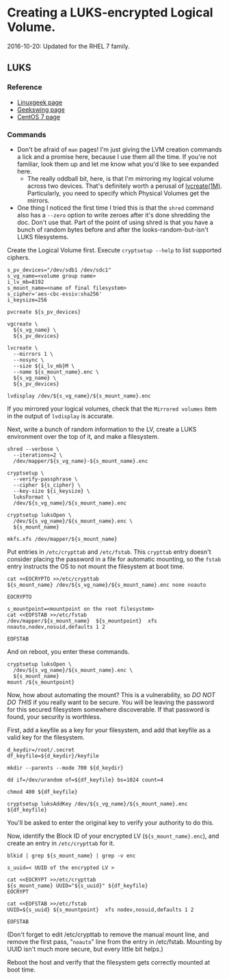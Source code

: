 # Creating a LUKS-encrypted Logical Volume.

2016-10-20: Updated for the RHEL 7 family.

## LUKS

### Reference

- [Linuxgeek page](https://www.linux-geex.com/centos-7-how-to-setup-your-encrypted-filesystem-in-less-than-15-minutes/)
- [Geekswing page](http://geekswing.com/geek/how-to-encrypt-a-filesystem-on-redhat-6-4centos-6-4-linux-fips-or-no-fips/)
- [CentOS 7 page](https://www.linux-geex.com/centos-7-how-to-setup-your-encrypted-filesystem-in-less-than-15-minutes/)


### Commands

- Don't be afraid of `man` pages! I'm just giving the LVM creation
commands a lick and a promise here, because I use them all the time.
If you're not familiar, look them up and let me know what you'd like
to see expanded here.
  - The really oddball bit, here, is that I'm mirroring my logical
volume across two devices. That's definitely worth a perusal of
[lvcreate(1M)](http://linux.die.net/man/8/lvcreate). Particularly, you
need to specify which Physical Volumes get the mirrors.
- One thing I noticed the first time I tried this is that the `shred`
command also has a `--zero` option to write zeroes after it's done
shredding the doc. Don't use that. Part of the point of using shred is
that you have a bunch of random bytes before and after the
looks-random-but-isn't LUKS filesystems.


Create the Logical Volume first. Execute `cryptsetup --help` to list supported ciphers.

```
s_pv_devices="/dev/sdb1 /dev/sdc1"
s_vg_name=<volume group name>
i_lv_mb=8192
s_mount_name=<name of final filesystem>
s_cipher='aes-cbc-essiv:sha256'
i_keysize=256

pvcreate ${s_pv_devices}

vgcreate \
  ${s_vg_name} \
  ${s_pv_devices}

lvcreate \
  --mirrors 1 \
  --nosync \
  --size ${i_lv_mb}M \
  --name ${s_mount_name}.enc \
  ${s_vg_name} \
  ${s_pv_devices}

lvdisplay /dev/${s_vg_name}/${s_mount_name}.enc

```

If you mirrored your logical volumes, check that the `Mirrored volumes` item in the output of `lvdisplay` is accurate.

Next, write a bunch of random information to the LV, create a LUKS environment over the top of it, and make a filesystem.

```
shred --verbose \
  --iterations=2 \
  /dev/mapper/${s_vg_name}-${s_mount_name}.enc

cryptsetup \
  --verify-passphrase \
  --cipher ${s_cipher} \
  --key-size ${i_keysize} \
  luksFormat \
  /dev/${s_vg_name}/${s_mount_name}.enc

cryptsetup luksOpen \
  /dev/${s_vg_name}/${s_mount_name}.enc \
  ${s_mount_name}

mkfs.xfs /dev/mapper/${s_mount_name}

```


Put entries in `/etc/crypttab` and `/etc/fstab`. This `crypttab` entry doesn't consider placing the password in a file for automatic mounting, so the `fstab` entry instructs the OS to not mount the filesystem at boot time.

```
cat <<EOCRYPTO >>/etc/crypttab
${s_mount_name} /dev/${s_vg_name}/${s_mount_name}.enc none noauto

EOCRYPTO

s_mountpoint=<mountpoint on the root filesystem>
cat <<EOFSTAB >>/etc/fstab
/dev/mapper/${s_mount_name}  ${s_mountpoint}  xfs  noauto,nodev,nosuid,defaults 1 2

EOFSTAB

```


And on reboot, you enter these commands.

```
cryptsetup luksOpen \
  /dev/${s_vg_name}/${s_mount_name}.enc \
  ${s_mount_name}
mount /${s_mountpoint}

```

Now, how about automating the mount? This is a vulnerability, so *DO NOT DO THIS* if you really want to be secure. You will be leaving the password for this secured filesystem somewhere discoverable. If that password is found, your security is worthless.

First, add a keyfile as a key for your filesystem, and add that keyfile as a valid key for the filesystem.

```
d_keydir=/root/.secret
df_keyfile=${d_keydir}/keyfile

mkdir --parents --mode 700 ${d_keydir}

dd if=/dev/urandom of=${df_keyfile} bs=1024 count=4

chmod 400 ${df_keyfile}

cryptsetup luksAddKey /dev/${s_vg_name}/${s_mount_name}.enc ${df_keyfile}

```

You'll be asked to enter the original key to verify your authority to do this.

Now, identify the Block ID of your encrypted LV (`${s_mount_name}.enc`), and create an entry in `/etc/crypttab` for it.

```
blkid | grep ${s_mount_name} | grep -v enc

s_uuid=< UUID of the encrypted LV >

cat <<EOCRYPT >>/etc/crypttab
${s_mount_name} UUID="${s_uuid}" ${df_keyfile}
EOCRYPT

cat <<EOFSTAB >>/etc/fstab
UUID=${s_uuid} ${s_mountpoint}  xfs nodev,nosuid,defaults 1 2

EOFSTAB

```

(Don't forget to edit /etc/crypttab to remove the manual mount line, and remove the first pass, "`noauto`" line from the entry in /etc/fstab. Mounting by UUID isn't much more secure, but every little bit helps.)

Reboot the host and verify that the filesystem gets correctly mounted at boot time.


